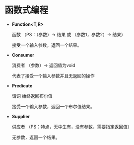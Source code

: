 # 函数式编程

* **Function<T,R>**

  函数 （PS：（参数）-> 结果 或 （参数1，参数2）-> 结果）

  接受一个输入参数，返回一个结果。

* **Consumer<T>**

  消费者   （参数）-> 返回值为void  

  代表了接受一个输入参数并且无返回的操作

* **Predicate<T>**

  谓词  始终返回布尔值

  接受一个输入参数，返回一个布尔值结果。

* **Supplier<T>**

  供应者 （PS：特点，无中生有，没有参数，需要指定返回值）

  无参数，返回一个结果。

  

